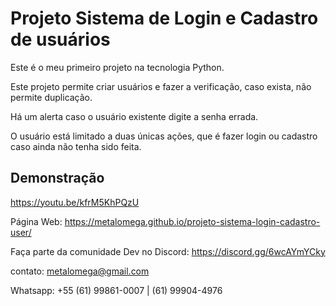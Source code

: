 
# Projeto Sistema de Login e Cadastro de usuários

Este é o meu primeiro projeto na tecnologia Python.

Este projeto permite criar usuários e fazer a verificação, caso exista, não permite duplicação.

Há um alerta caso o usuário existente digite a senha errada.

O usuário está limitado a duas únicas ações, que é fazer login ou cadastro caso ainda não tenha sido feita.




## Demonstração

https://youtu.be/kfrM5KhPQzU

Página Web:
https://metalomega.github.io/projeto-sistema-login-cadastro-user/


Faça parte da comunidade Dev no Discord:
https://discord.gg/6wcAYmYCky

contato:
metalomega@gmail.com

Whatsapp: +55 (61) 99861-0007 | (61) 99904-4976